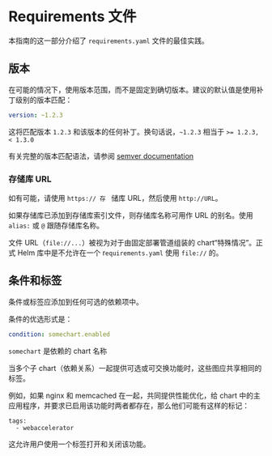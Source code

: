 # Requirements 文件

本指南的这一部分介绍了 `requirements.yaml` 文件的最佳实践。

## 版本
在可能的情况下，使用版本范围，而不是固定到确切版本。建议的默认值是使用补丁级别的版本匹配：

```yaml
version: ~1.2.3
```

这将匹配版本 `1.2.3` 和该版本的任何补丁。换句话说，`~1.2.3` 相当于 `>= 1.2.3, < 1.3.0`

有关完整的版本匹配语法，请参阅 [semver documentation](https://github.com/Masterminds/semver#checking-version-constraints)

### 存储库 URL

如有可能，请使用 `https:// 存 ` 储库 URL，然后使用 `http://URL`。

如果存储库已添加到存储库索引文件，则存储库名称可用作 URL 的别名。使用 `alias:` 或 `@` 跟随存储库名称。

文件 URL（`file://...`）被视为对于由固定部署管道组装的 chart“特殊情况”。正式 Helm 库中是不允许在一个 r`equirements.yaml` 使用 `file://` 的。

## 条件和标签

条件或标签应添加到任何可选的依赖项中。

条件的优选形式是：


```yaml
condition: somechart.enabled
```

`somechart` 是依赖的 chart 名称

当多个子 chart（依赖关系）一起提供可选或可交换功能时，这些图应共享相同的标签。

例如，如果 nginx 和 memcached 在一起，共同提供性能优化，给 chart 中的主应用程序，并要求已启用该功能时两者都存在，那么他们可能有这样的标记：

```
tags:
  - webaccelerator
```

这允许用户使用一个标签打开和关闭该功能。
